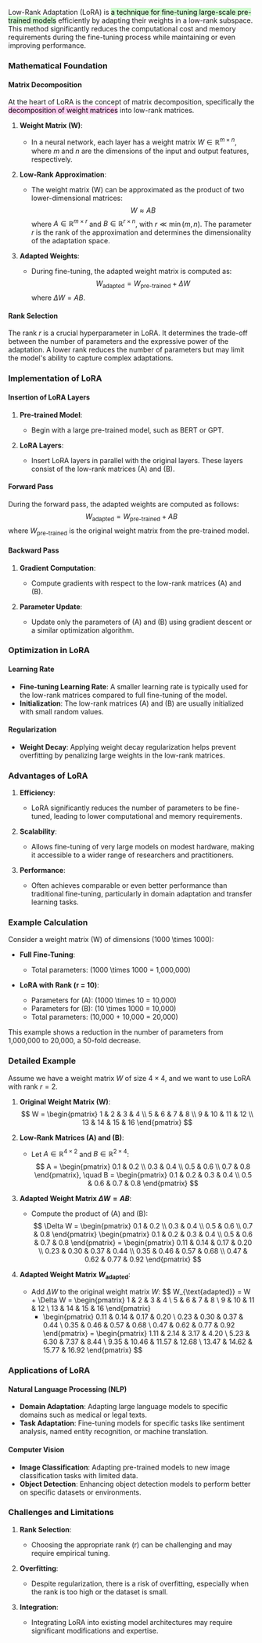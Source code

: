 
Low-Rank Adaptation (LoRA) is <mark style="background: #BBFABBA6;">a technique for fine-tuning large-scale pre-trained models</mark> efficiently by adapting their weights in a low-rank subspace. This method significantly reduces the computational cost and memory requirements during the fine-tuning process while maintaining or even improving performance.

### Mathematical Foundation

#### Matrix Decomposition

At the heart of LoRA is the concept of matrix decomposition, specifically the <mark style="background: #FFB8EBA6;">decomposition of weight matrices</mark> into low-rank matrices. 

1. **Weight Matrix \(W\)**:
   - In a neural network, each layer has a weight matrix $W \in \mathbb{R}^{m \times n}$, where $m$ and $n$ are the dimensions of the input and output features, respectively.

2. **Low-Rank Approximation**:
   - The weight matrix \(W\) can be approximated as the product of two lower-dimensional matrices:
     $$W \approx AB$$
     where $A \in \mathbb{R}^{m \times r}$ and $B \in \mathbb{R}^{r \times n}$, with $r \ll \min(m, n)$. The parameter $r$ is the rank of the approximation and determines the dimensionality of the adaptation space.

3. **Adapted Weights**:
   - During fine-tuning, the adapted weight matrix is computed as:
     $$W_{\text{adapted}} = W_{\text{pre-trained}} + \Delta W$$
     where $\Delta W = AB$.

#### Rank Selection

The rank $r$ is a crucial hyperparameter in LoRA. It determines the trade-off between the number of parameters and the expressive power of the adaptation. A lower rank reduces the number of parameters but may limit the model's ability to capture complex adaptations.

### Implementation of LoRA

#### Insertion of LoRA Layers

1. **Pre-trained Model**:
   - Begin with a large pre-trained model, such as BERT or GPT.

2. **LoRA Layers**:
   - Insert LoRA layers in parallel with the original layers. These layers consist of the low-rank matrices \(A\) and \(B\).

#### Forward Pass

During the forward pass, the adapted weights are computed as follows:
$$W_{\text{adapted}} = W_{\text{pre-trained}} + AB$$
where $W_{\text{pre-trained}}$ is the original weight matrix from the pre-trained model.

#### Backward Pass

1. **Gradient Computation**:
   - Compute gradients with respect to the low-rank matrices \(A\) and \(B\).

2. **Parameter Update**:
   - Update only the parameters of \(A\) and \(B\) using gradient descent or a similar optimization algorithm.

### Optimization in LoRA

#### Learning Rate

- **Fine-tuning Learning Rate**: A smaller learning rate is typically used for the low-rank matrices compared to full fine-tuning of the model.
- **Initialization**: The low-rank matrices \(A\) and \(B\) are usually initialized with small random values.

#### Regularization

- **Weight Decay**: Applying weight decay regularization helps prevent overfitting by penalizing large weights in the low-rank matrices.

### Advantages of LoRA

1. **Efficiency**:
   - LoRA significantly reduces the number of parameters to be fine-tuned, leading to lower computational and memory requirements.

2. **Scalability**:
   - Allows fine-tuning of very large models on modest hardware, making it accessible to a wider range of researchers and practitioners.

3. **Performance**:
   - Often achieves comparable or even better performance than traditional fine-tuning, particularly in domain adaptation and transfer learning tasks.

### Example Calculation

Consider a weight matrix \(W\) of dimensions \(1000 \times 1000\):

- **Full Fine-Tuning**:
  - Total parameters: \(1000 \times 1000 = 1,000,000\)

- **LoRA with Rank \(r = 10\)**:
  - Parameters for \(A\): \(1000 \times 10 = 10,000\)
  - Parameters for \(B\): \(10 \times 1000 = 10,000\)
  - Total parameters: \(10,000 + 10,000 = 20,000\)

This example shows a reduction in the number of parameters from 1,000,000 to 20,000, a 50-fold decrease.

### Detailed Example

Assume we have a weight matrix $W$ of size $4 \times 4$, and we want to use LoRA with rank $r = 2$.

1. **Original Weight Matrix \(W\)**:
$$
W = \begin{pmatrix}
1 & 2 & 3 & 4 \\
5 & 6 & 7 & 8 \\
9 & 10 & 11 & 12 \\
13 & 14 & 15 & 16
\end{pmatrix}
$$

2. **Low-Rank Matrices \(A\) and \(B\)**:
   - Let $A \in \mathbb{R}^{4 \times 2}$ and $B \in \mathbb{R}^{2 \times 4}$:
     $$
     A = \begin{pmatrix}
     0.1 & 0.2 \\
     0.3 & 0.4 \\
     0.5 & 0.6 \\
     0.7 & 0.8
     \end{pmatrix}, \quad
     B = \begin{pmatrix}
     0.1 & 0.2 & 0.3 & 0.4 \\
     0.5 & 0.6 & 0.7 & 0.8
     \end{pmatrix}
     $$

3. **Adapted Weight Matrix $\Delta W = AB$**:
   - Compute the product of \(A\) and \(B\):
     $$
     \Delta W = \begin{pmatrix}
     0.1 & 0.2 \\
     0.3 & 0.4 \\
     0.5 & 0.6 \\
     0.7 & 0.8
     \end{pmatrix}
     \begin{pmatrix}
     0.1 & 0.2 & 0.3 & 0.4 \\
     0.5 & 0.6 & 0.7 & 0.8
     \end{pmatrix}
     = \begin{pmatrix}
     0.11 & 0.14 & 0.17 & 0.20 \\
     0.23 & 0.30 & 0.37 & 0.44 \\
     0.35 & 0.46 & 0.57 & 0.68 \\
     0.47 & 0.62 & 0.77 & 0.92
     \end{pmatrix}
     $$

4. **Adapted Weight Matrix $W_{\text{adapted}}$**:
   - Add $\Delta W$ to the original weight matrix $W$:
     $$
     W_{\text{adapted}} = W + \Delta W
     = \begin{pmatrix}
     1 & 2 & 3 & 4 \\
     5 & 6 & 7 & 8 \\
     9 & 10 & 11 & 12 \\
     13 & 14 & 15 & 16
     \end{pmatrix}
     + \begin{pmatrix}
     0.11 & 0.14 & 0.17 & 0.20 \\
     0.23 & 0.30 & 0.37 & 0.44 \\
     0.35 & 0.46 & 0.57 & 0.68 \\
     0.47 & 0.62 & 0.77 & 0.92
     \end{pmatrix}
     = \begin{pmatrix}
     1.11 & 2.14 & 3.17 & 4.20 \\
     5.23 & 6.30 & 7.37 & 8.44 \\
     9.35 & 10.46 & 11.57 & 12.68 \\
     13.47 & 14.62 & 15.77 & 16.92
     \end{pmatrix}
     $$

### Applications of LoRA

#### Natural Language Processing (NLP)

- **Domain Adaptation**: Adapting large language models to specific domains such as medical or legal texts.
- **Task Adaptation**: Fine-tuning models for specific tasks like sentiment analysis, named entity recognition, or machine translation.

#### Computer Vision

- **Image Classification**: Adapting pre-trained models to new image classification tasks with limited data.
- **Object Detection**: Enhancing object detection models to perform better on specific datasets or environments.

### Challenges and Limitations

1. **Rank Selection**:
   - Choosing the appropriate rank \(r\) can be challenging and may require empirical tuning.

2. **Overfitting**:
   - Despite regularization, there is a risk of overfitting, especially when the rank is too high or the dataset is small.

3. **Integration**:
   - Integrating LoRA into existing model architectures may require significant modifications and expertise.
